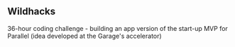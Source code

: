 ## Wildhacks

36-hour coding challenge - building an app version of the start-up MVP for Parallel (idea developed at the Garage's accelerator)
